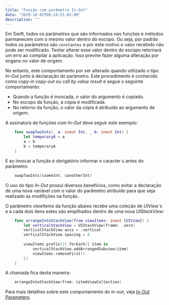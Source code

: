 ```yaml
---
title: "Função com parâmetro In-Out"
date: "2019-10-02T08:14:51-02:00"
description: ""
---
```


Em Swift, todos os parâmetros que são informados nas funções e métodos parmanecem com o mesmo valor dentro do escopo. Ou seja, por padrão todos os parâmetros são `constantes` e por este motivo o valor recebido não pode ser modificado. Tentar alterar esse valor dentro do escopo retornará um erro ao compilar a aplicação. Isso previne fazer alguma alteração por engano no valor de origem.

No entanto, este comportamento por ser alterado quando utilizado o tipo *In-Out* junto à declaração do parâmetro. Este procedimento é conhecido como *copy-in copy-out* ou *call by value result* e segue o seguinte comportamento:

- Quando a função é invocada, o valor do argumento é copiado.
- No escopo da função, a cópia é modificada.
- No retorno da função, o valor da cópia é atribuído ao argumento de origem.

A assinatura de funções com *In-Out* deve seguir este exemplo:

```Swift
    func swapTwoInts(_ a: inout Int, _ b: inout Int) {
        let temporaryA = a
        a = b
        b = temporaryA
    }
```

E ao invocar a função é obrigatório informar o caracter `&` antes do parâmetro:

```Swift
    swapTwoInts(&someInt, &anotherInt)
```

O uso do tipo *In-Out* possui diversos benefícios, como evitar a declaração de uma nova variável com o valor do parâmetro atribuído para que seja realizado as modifições na função.

O parâmetro *viewItems* da função abaixo recebe uma coleção de *UIView`s* e a cada dois itens estes são empilhados dentro de uma nova *UIStackView*:

```Swift
    func arrangeIntoStackView(from viewItems: inout [UIView]) {
        let verticalStackView = UIStackView(frame: .zero)
        verticalStackView.axis = .vertical
        verticalStackView.spacing = 8
        
        viewItems.prefix(2).forEach({ item in
            verticalStackView.addArrangedSubview(item)
            viewItems.removeFirst()
        })
    }
```

A chamada fica desta maneira:

```Swift
    arrangeIntoStackView(from: &itemViewCollection)
```

Para mais detalhes sobre este comportamento do *in-out*, veja [In-Out Parameters](https://docs.swift.org/swift-book/ReferenceManual/Declarations.html#ID545).